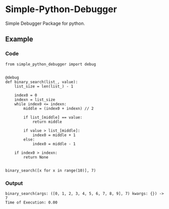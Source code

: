 # Simple-Python-Debugger
Simple Debugger Package for python.

## Example
### Code
```
from simple_python_debugger import debug


@debug
def binary_search(list_, value):
    list_size = len(list_) - 1

    index0 = 0
    indexn = list_size
    while index0 <= indexn:
        middle = (index0 + indexn) // 2

        if list_[middle] == value:
            return middle

        if value > list_[middle]:
            index0 = middle + 1
        else:
            index0 = middle - 1

    if index0 > indexn:
        return None


binary_search([x for x in range(10)], 7)
```
### Output
```
binary_search(args: ([0, 1, 2, 3, 4, 5, 6, 7, 8, 9], 7) kwargs: {}) -> 7
Time of Execution: 0.00
```
